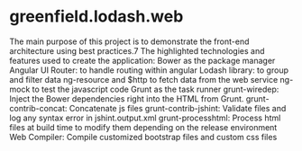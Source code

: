 # greenfield.lodash.web

The main purpose of this project is to demonstrate the front-end architecture using best practices.7
The highlighted technologies and features used to create the application:
		Bower as the package manager
		Angular UI Router: to handle routing within angular
		Lodash library: to group and filter data
		ng-resource and $http to fetch data from the web service
		ng-mock to test the javascript code
		Grunt as the task runner
		grunt-wiredep: Inject the Bower dependencies right into the HTML from Grunt.
		grunt-contrib-concat: Concatenate js files
		grunt-contrib-jshint: Validate files and log any syntax error in jshint.output.xml
		grunt-processhtml: Process html files at build time to modify them depending on the release environment
		Web Compiler: Compile customized bootstrap files and custom css files
